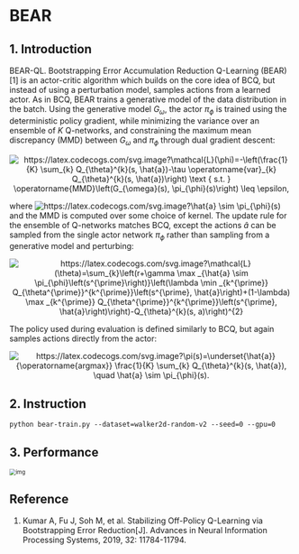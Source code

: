 # BEAR

## 1. Introduction

BEAR-QL. Bootstrapping Error Accumulation Reduction Q-Learning (BEAR) [1] is an actor-critic algorithm which builds on the core idea of BCQ, but instead of using a perturbation model, samples actions from a learned actor. As in BCQ, BEAR trains a generative model of the data distribution in the batch. Using the generative model $G_{\omega}$, the actor $\pi_{\phi}$ is trained using the deterministic policy gradient, while minimizing the variance over an ensemble of $K$ Q-networks, and constraining the maximum mean discrepancy (MMD) between $G_{\omega}$ and $\pi_{\phi}$ through dual gradient descent:

<div align=center><img src="https://latex.codecogs.com/svg.image?\mathcal{L}(\phi)=-\left(\frac{1}{K}&space;\sum_{k}&space;Q_{\theta}^{k}(s,&space;\hat{a})-\tau&space;\operatorname{var}_{k}&space;Q_{\theta}^{k}(s,&space;\hat{a})\right)&space;\text&space;{&space;s.t.&space;}&space;\operatorname{MMD}\left(G_{\omega}(s),&space;\pi_{\phi}(s)\right)&space;\leq&space;\epsilon," title="https://latex.codecogs.com/svg.image?\mathcal{L}(\phi)=-\left(\frac{1}{K} \sum_{k} Q_{\theta}^{k}(s, \hat{a})-\tau \operatorname{var}_{k} Q_{\theta}^{k}(s, \hat{a})\right) \text { s.t. } \operatorname{MMD}\left(G_{\omega}(s), \pi_{\phi}(s)\right) \leq \epsilon," /></div>


where <img src="https://latex.codecogs.com/svg.image?\hat{a}&space;\sim&space;\pi_{\phi}(s)" title="https://latex.codecogs.com/svg.image?\hat{a} \sim \pi_{\phi}(s)" /> and the MMD is computed over some choice of kernel. The update rule for the ensemble of Q-networks matches BCQ, except the actions $\hat{a}$ can be sampled from the single actor network $\pi_{\phi}$ rather than sampling from a generative model and perturbing:

<div align=center><img src="https://latex.codecogs.com/svg.image?\mathcal{L}(\theta)=\sum_{k}\left(r&plus;\gamma&space;\max&space;_{\hat{a}&space;\sim&space;\pi_{\phi}\left(s^{\prime}\right)}\left(\lambda&space;\min&space;_{k^{\prime}}&space;Q_{\theta^{\prime}}^{k^{\prime}}\left(s^{\prime},&space;\hat{a}\right)&plus;(1-\lambda)&space;\max&space;_{k^{\prime}}&space;Q_{\theta^{\prime}}^{k^{\prime}}\left(s^{\prime},&space;\hat{a}\right)\right)-Q_{\theta}^{k}(s,&space;a)\right)^{2}" title="https://latex.codecogs.com/svg.image?\mathcal{L}(\theta)=\sum_{k}\left(r+\gamma \max _{\hat{a} \sim \pi_{\phi}\left(s^{\prime}\right)}\left(\lambda \min _{k^{\prime}} Q_{\theta^{\prime}}^{k^{\prime}}\left(s^{\prime}, \hat{a}\right)+(1-\lambda) \max _{k^{\prime}} Q_{\theta^{\prime}}^{k^{\prime}}\left(s^{\prime}, \hat{a}\right)\right)-Q_{\theta}^{k}(s, a)\right)^{2}" /></div>

The policy used during evaluation is defined similarly to $\mathrm{BCQ}$, but again samples actions directly from the actor:

<div align=center>
<img src="https://latex.codecogs.com/svg.image?\pi(s)=\underset{\hat{a}}{\operatorname{argmax}}&space;\frac{1}{K}&space;\sum_{k}&space;Q_{\theta}^{k}(s,&space;\hat{a}),&space;\quad&space;\hat{a}&space;\sim&space;\pi_{\phi}(s)." title="https://latex.codecogs.com/svg.image?\pi(s)=\underset{\hat{a}}{\operatorname{argmax}} \frac{1}{K} \sum_{k} Q_{\theta}^{k}(s, \hat{a}), \quad \hat{a} \sim \pi_{\phi}(s)." />
</div>

## 2. Instruction

```
python bear-train.py --dataset=walker2d-random-v2 --seed=0 --gpu=0
```

## 3. Performance

<img src="https://z3.ax1x.com/2021/10/21/5s0eQx.png" alt="img" style="zoom:70%;" />

## Reference

1. Kumar A, Fu J, Soh M, et al. Stabilizing Off-Policy Q-Learning via Bootstrapping Error Reduction[J]. Advances in Neural Information Processing Systems, 2019, 32: 11784-11794.

   

